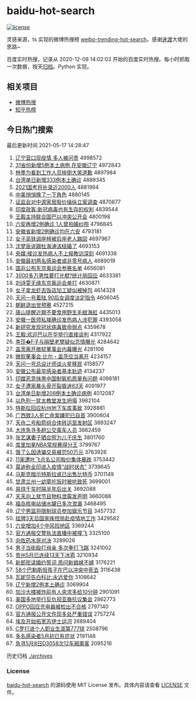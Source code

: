 # baidu-hot-search

[![license](https://img.shields.io/github/license/Arrackisarookie/baidu-hot-search)](https://github.com/Arrackisarookie/baidu-hot-search/blob/master/LICENSE)

灵感来源，ts 实现的微博热搜榜 [weibo-trending-hot-search](https://github.com/justjavac/weibo-trending-hot-search)，感谢[迷渡](https://github.com/justjavac)大佬的思路~

百度实时热搜，记录从 2020-12-09 14:02:03 开始的百度实时热搜。每小时抓取一次数据，按天[归档](./archives)。Python 实现。

## 相关项目
+ [微博热搜](https://github.com/Arrackisarookie/weibo-hot-search)
+ [知乎热榜](https://github.com/Arrackisarookie/zhihu-top-search)

## 今日热门搜索

<!-- Rank Begin -->

最后更新时间 2021-05-17 14:28:47

1. [辽宁营口现疫情 多人被问责](http://www.baidu.com/baidu?cl=3&tn=SE_baiduhomet8_jmjb7mjw&rsv_dl=fyb_top&fr=top1000&wd=%C1%C9%C4%FE%D3%AA%BF%DA%CF%D6%D2%DF%C7%E9%20%B6%E0%C8%CB%B1%BB%CE%CA%D4%F0) 4998572
1. [31省份新增5例本土病例 在安徽辽宁](http://www.baidu.com/baidu?cl=3&tn=SE_baiduhomet8_jmjb7mjw&rsv_dl=fyb_top&fr=top1000&wd=31%CA%A1%B7%DD%D0%C2%D4%F65%C0%FD%B1%BE%CD%C1%B2%A1%C0%FD%20%D4%DA%B0%B2%BB%D5%C1%C9%C4%FE) 4972843
1. [林墨为看到工作人员摔倒大笑道歉](http://www.baidu.com/baidu?cl=3&tn=SE_baiduhomet8_jmjb7mjw&rsv_dl=fyb_top&fr=top1000&wd=%C1%D6%C4%AB%CE%AA%BF%B4%B5%BD%B9%A4%D7%F7%C8%CB%D4%B1%CB%A4%B5%B9%B4%F3%D0%A6%B5%C0%C7%B8) 4897984
1. [台湾单日新增333例本土确诊](http://www.baidu.com/baidu?cl=3&tn=SE_baiduhomet8_jmjb7mjw&rsv_dl=fyb_top&fr=top1000&wd=%CC%A8%CD%E5%B5%A5%C8%D5%D0%C2%D4%F6333%C0%FD%B1%BE%CD%C1%C8%B7%D5%EF) 4889345
1. [2021国考将补录近2000人](http://www.baidu.com/baidu?cl=3&tn=SE_baiduhomet8_jmjb7mjw&rsv_dl=fyb_top&fr=top1000&wd=2021%B9%FA%BF%BC%BD%AB%B2%B9%C2%BC%BD%FC2000%C8%CB) 4881994
1. [中美悄悄换了一下角色](http://www.baidu.com/baidu?cl=3&tn=SE_baiduhomet8_jmjb7mjw&rsv_dl=fyb_top&fr=top1000&wd=%D6%D0%C3%C0%C7%C4%C7%C4%BB%BB%C1%CB%D2%BB%CF%C2%BD%C7%C9%AB) 4880145
1. [证监会对中源家居股价操纵立案调查](http://www.baidu.com/baidu?cl=3&tn=SE_baiduhomet8_jmjb7mjw&rsv_dl=fyb_top&fr=top1000&wd=%D6%A4%BC%E0%BB%E1%B6%D4%D6%D0%D4%B4%BC%D2%BE%D3%B9%C9%BC%DB%B2%D9%D7%DD%C1%A2%B0%B8%B5%F7%B2%E9) 4870877
1. [印度政客:新冠病毒也有生存的权利](http://www.baidu.com/baidu?cl=3&tn=SE_baiduhomet8_jmjb7mjw&rsv_dl=fyb_top&fr=top1000&wd=%D3%A1%B6%C8%D5%FE%BF%CD%3A%D0%C2%B9%DA%B2%A1%B6%BE%D2%B2%D3%D0%C9%FA%B4%E6%B5%C4%C8%A8%C0%FB) 4839544
1. [王毅主持联合国巴以冲突公开会](http://www.baidu.com/baidu?cl=3&tn=SE_baiduhomet8_jmjb7mjw&rsv_dl=fyb_top&fr=top1000&wd=%CD%F5%D2%E3%D6%F7%B3%D6%C1%AA%BA%CF%B9%FA%B0%CD%D2%D4%B3%E5%CD%BB%B9%AB%BF%AA%BB%E1) 4800198
1. [六安再增2例确诊 1人曾拍婚纱照](http://www.baidu.com/baidu?cl=3&tn=SE_baiduhomet8_jmjb7mjw&rsv_dl=fyb_top&fr=top1000&wd=%C1%F9%B0%B2%D4%D9%D4%F62%C0%FD%C8%B7%D5%EF%201%C8%CB%D4%F8%C5%C4%BB%E9%C9%B4%D5%D5) 4796845
1. [安徽省新增2例确诊均在六安](http://www.baidu.com/baidu?cl=3&tn=SE_baiduhomet8_jmjb7mjw&rsv_dl=fyb_top&fr=top1000&wd=%B0%B2%BB%D5%CA%A1%D0%C2%D4%F62%C0%FD%C8%B7%D5%EF%BE%F9%D4%DA%C1%F9%B0%B2) 4793181
1. [女子高铁调座椅被后座老人踹回](http://www.baidu.com/baidu?cl=3&tn=SE_baiduhomet8_jmjb7mjw&rsv_dl=fyb_top&fr=top1000&wd=%C5%AE%D7%D3%B8%DF%CC%FA%B5%F7%D7%F9%D2%CE%B1%BB%BA%F3%D7%F9%C0%CF%C8%CB%F5%DF%BB%D8) 4697967
1. [沈梦辰说跟杜海涛该结婚了](http://www.baidu.com/baidu?cl=3&tn=SE_baiduhomet8_jmjb7mjw&rsv_dl=fyb_top&fr=top1000&wd=%C9%F2%C3%CE%B3%BD%CB%B5%B8%FA%B6%C5%BA%A3%CC%CE%B8%C3%BD%E1%BB%E9%C1%CB) 4693153
1. [央媒:接诊发热病人不上报教训深刻](http://www.baidu.com/baidu?cl=3&tn=SE_baiduhomet8_jmjb7mjw&rsv_dl=fyb_top&fr=top1000&wd=%D1%EB%C3%BD%3A%BD%D3%D5%EF%B7%A2%C8%C8%B2%A1%C8%CB%B2%BB%C9%CF%B1%A8%BD%CC%D1%B5%C9%EE%BF%CC) 4691338
1. [安徽最初两名感染者或非零号病人](http://www.baidu.com/baidu?cl=3&tn=SE_baiduhomet8_jmjb7mjw&rsv_dl=fyb_top&fr=top1000&wd=%B0%B2%BB%D5%D7%EE%B3%F5%C1%BD%C3%FB%B8%D0%C8%BE%D5%DF%BB%F2%B7%C7%C1%E3%BA%C5%B2%A1%C8%CB) 4689019
1. [国乒公布东京奥运会参赛名单](http://www.baidu.com/baidu?cl=3&tn=SE_baiduhomet8_jmjb7mjw&rsv_dl=fyb_top&fr=top1000&wd=%B9%FA%C6%B9%B9%AB%B2%BC%B6%AB%BE%A9%B0%C2%D4%CB%BB%E1%B2%CE%C8%FC%C3%FB%B5%A5) 4656081
1. [3000多万男性要打光棍?统计局回应](http://www.baidu.com/baidu?cl=3&tn=SE_baiduhomet8_jmjb7mjw&rsv_dl=fyb_top&fr=top1000&wd=3000%B6%E0%CD%F2%C4%D0%D0%D4%D2%AA%B4%F2%B9%E2%B9%F7%3F%CD%B3%BC%C6%BE%D6%BB%D8%D3%A6) 4633381
1. [刘诗雯无缘东京奥运会单打](http://www.baidu.com/baidu?cl=3&tn=SE_baiduhomet8_jmjb7mjw&rsv_dl=fyb_top&fr=top1000&wd=%C1%F5%CA%AB%F6%A9%CE%DE%D4%B5%B6%AB%BE%A9%B0%C2%D4%CB%BB%E1%B5%A5%B4%F2) 4630871
1. [女子拿龙虾去饭店加工疑似被掉包](http://www.baidu.com/baidu?cl=3&tn=SE_baiduhomet8_jmjb7mjw&rsv_dl=fyb_top&fr=top1000&wd=%C5%AE%D7%D3%C4%C3%C1%FA%CF%BA%C8%A5%B7%B9%B5%EA%BC%D3%B9%A4%D2%C9%CB%C6%B1%BB%B5%F4%B0%FC) 4614328
1. [天问一号着陆 90后女调度淡定指令](http://www.baidu.com/baidu?cl=3&tn=SE_baiduhomet8_jmjb7mjw&rsv_dl=fyb_top&fr=top1000&wd=%CC%EC%CE%CA%D2%BB%BA%C5%D7%C5%C2%BD%2090%BA%F3%C5%AE%B5%F7%B6%C8%B5%AD%B6%A8%D6%B8%C1%EE) 4606045
1. [朝鲜退出世预赛](http://www.baidu.com/baidu?cl=3&tn=SE_baiduhomet8_jmjb7mjw&rsv_dl=fyb_top&fr=top1000&wd=%B3%AF%CF%CA%CD%CB%B3%F6%CA%C0%D4%A4%C8%FC) 4527215
1. [唐山提醒近期不要食用野生毛蚶海虹](http://www.baidu.com/baidu?cl=3&tn=SE_baiduhomet8_jmjb7mjw&rsv_dl=fyb_top&fr=top1000&wd=%CC%C6%C9%BD%CC%E1%D0%D1%BD%FC%C6%DA%B2%BB%D2%AA%CA%B3%D3%C3%D2%B0%C9%FA%C3%AB%F2%C0%BA%A3%BA%E7) 4435013
1. [安徽一医师私接确诊发热病人涉犯罪](http://www.baidu.com/baidu?cl=3&tn=SE_baiduhomet8_jmjb7mjw&rsv_dl=fyb_top&fr=top1000&wd=%B0%B2%BB%D5%D2%BB%D2%BD%CA%A6%CB%BD%BD%D3%C8%B7%D5%EF%B7%A2%C8%C8%B2%A1%C8%CB%C9%E6%B7%B8%D7%EF) 4393058
1. [新研究发现冠状病毒致命弱点](http://www.baidu.com/baidu?cl=3&tn=SE_baiduhomet8_jmjb7mjw&rsv_dl=fyb_top&fr=top1000&wd=%D0%C2%D1%D0%BE%BF%B7%A2%CF%D6%B9%DA%D7%B4%B2%A1%B6%BE%D6%C2%C3%FC%C8%F5%B5%E3) 4359678
1. [王毅:欢迎巴以在华举行直接谈判](http://www.baidu.com/baidu?cl=3&tn=SE_baiduhomet8_jmjb7mjw&rsv_dl=fyb_top&fr=top1000&wd=%CD%F5%D2%E3%3A%BB%B6%D3%AD%B0%CD%D2%D4%D4%DA%BB%AA%BE%D9%D0%D0%D6%B1%BD%D3%CC%B8%C5%D0) 4317922
1. [李莎�F子与隔壁老樊疑似恋情曝光](http://www.baidu.com/baidu?cl=3&tn=SE_baiduhomet8_jmjb7mjw&rsv_dl=fyb_top&fr=top1000&wd=%C0%EE%C9%AF%95F%D7%D3%D3%EB%B8%F4%B1%DA%C0%CF%B7%AE%D2%C9%CB%C6%C1%B5%C7%E9%C6%D8%B9%E2) 4284642
1. [盖茨离开微软董事会内幕曝光](http://www.baidu.com/baidu?cl=3&tn=SE_baiduhomet8_jmjb7mjw&rsv_dl=fyb_top&fr=top1000&wd=%B8%C7%B4%C4%C0%EB%BF%AA%CE%A2%C8%ED%B6%AD%CA%C2%BB%E1%C4%DA%C4%BB%C6%D8%B9%E2) 4281106
1. [微软董事会:比尔・盖茨应当离开](http://www.baidu.com/baidu?cl=3&tn=SE_baiduhomet8_jmjb7mjw&rsv_dl=fyb_top&fr=top1000&wd=%CE%A2%C8%ED%B6%AD%CA%C2%BB%E1%3A%B1%C8%B6%FB%A1%A4%B8%C7%B4%C4%D3%A6%B5%B1%C0%EB%BF%AA) 4234157
1. [天问一号总设计师谈火星移民](http://www.baidu.com/baidu?cl=3&tn=SE_baiduhomet8_jmjb7mjw&rsv_dl=fyb_top&fr=top1000&wd=%CC%EC%CE%CA%D2%BB%BA%C5%D7%DC%C9%E8%BC%C6%CA%A6%CC%B8%BB%F0%D0%C7%D2%C6%C3%F1) 4158577
1. [安徽公布最早感染者基本轨迹](http://www.baidu.com/baidu?cl=3&tn=SE_baiduhomet8_jmjb7mjw&rsv_dl=fyb_top&fr=top1000&wd=%B0%B2%BB%D5%B9%AB%B2%BC%D7%EE%D4%E7%B8%D0%C8%BE%D5%DF%BB%F9%B1%BE%B9%EC%BC%A3) 4134237
1. [印媒恶意抹黑中国制氧机质量有问题](http://www.baidu.com/baidu?cl=3&tn=SE_baiduhomet8_jmjb7mjw&rsv_dl=fyb_top&fr=top1000&wd=%D3%A1%C3%BD%B6%F1%D2%E2%C4%A8%BA%DA%D6%D0%B9%FA%D6%C6%D1%F5%BB%FA%D6%CA%C1%BF%D3%D0%CE%CA%CC%E2) 4098181
1. [女子遭家暴头骨开裂昏迷63天](http://www.baidu.com/baidu?cl=3&tn=SE_baiduhomet8_jmjb7mjw&rsv_dl=fyb_top&fr=top1000&wd=%C5%AE%D7%D3%D4%E2%BC%D2%B1%A9%CD%B7%B9%C7%BF%AA%C1%D1%BB%E8%C3%D463%CC%EC) 4091977
1. [台湾单日新增206例本土确诊病例](http://www.baidu.com/baidu?cl=3&tn=SE_baiduhomet8_jmjb7mjw&rsv_dl=fyb_top&fr=top1000&wd=%CC%A8%CD%E5%B5%A5%C8%D5%D0%C2%D4%F6206%C0%FD%B1%BE%CD%C1%C8%B7%D5%EF%B2%A1%C0%FD) 4012087
1. [以色列一犹太教堂发生坍塌](http://www.baidu.com/baidu?cl=3&tn=SE_baiduhomet8_jmjb7mjw&rsv_dl=fyb_top&fr=top1000&wd=%D2%D4%C9%AB%C1%D0%D2%BB%D3%CC%CC%AB%BD%CC%CC%C3%B7%A2%C9%FA%CC%AE%CB%FA) 3982104
1. [特斯拉回应杭州地下车库事故](http://www.baidu.com/baidu?cl=3&tn=SE_baiduhomet8_jmjb7mjw&rsv_dl=fyb_top&fr=top1000&wd=%CC%D8%CB%B9%C0%AD%BB%D8%D3%A6%BA%BC%D6%DD%B5%D8%CF%C2%B3%B5%BF%E2%CA%C2%B9%CA) 3928881
1. [广西致3人死亡命案嫌犯已自首](http://www.baidu.com/baidu?cl=3&tn=SE_baiduhomet8_jmjb7mjw&rsv_dl=fyb_top&fr=top1000&wd=%B9%E3%CE%F7%D6%C23%C8%CB%CB%C0%CD%F6%C3%FC%B0%B8%CF%D3%B7%B8%D2%D1%D7%D4%CA%D7) 3900604
1. [天舟二号船箭组合体转运至发射区](http://www.baidu.com/baidu?cl=3&tn=SE_baiduhomet8_jmjb7mjw&rsv_dl=fyb_top&fr=top1000&wd=%CC%EC%D6%DB%B6%FE%BA%C5%B4%AC%BC%FD%D7%E9%BA%CF%CC%E5%D7%AA%D4%CB%D6%C1%B7%A2%C9%E4%C7%F8) 3893247
1. [大连急寻多趟公交乘车人员](http://www.baidu.com/baidu?cl=3&tn=SE_baiduhomet8_jmjb7mjw&rsv_dl=fyb_top&fr=top1000&wd=%B4%F3%C1%AC%BC%B1%D1%B0%B6%E0%CC%CB%B9%AB%BD%BB%B3%CB%B3%B5%C8%CB%D4%B1) 3862459
1. [张艺谋妻子晒合照为儿子庆生](http://www.baidu.com/baidu?cl=3&tn=SE_baiduhomet8_jmjb7mjw&rsv_dl=fyb_top&fr=top1000&wd=%D5%C5%D2%D5%C4%B1%C6%DE%D7%D3%C9%B9%BA%CF%D5%D5%CE%AA%B6%F9%D7%D3%C7%EC%C9%FA) 3801760
1. [库里加冕NBA常规赛得分王](http://www.baidu.com/baidu?cl=3&tn=SE_baiduhomet8_jmjb7mjw&rsv_dl=fyb_top&fr=top1000&wd=%BF%E2%C0%EF%BC%D3%C3%E1NBA%B3%A3%B9%E6%C8%FC%B5%C3%B7%D6%CD%F5) 3799767
1. [饿了么因诱骗交易被罚50万元](http://www.baidu.com/baidu?cl=3&tn=SE_baiduhomet8_jmjb7mjw&rsv_dl=fyb_top&fr=top1000&wd=%B6%F6%C1%CB%C3%B4%D2%F2%D3%D5%C6%AD%BD%BB%D2%D7%B1%BB%B7%A350%CD%F2%D4%AA) 3763926
1. [11家遭叶飞点名公司股价集体暴跌](http://www.baidu.com/baidu?cl=3&tn=SE_baiduhomet8_jmjb7mjw&rsv_dl=fyb_top&fr=top1000&wd=11%BC%D2%D4%E2%D2%B6%B7%C9%B5%E3%C3%FB%B9%AB%CB%BE%B9%C9%BC%DB%BC%AF%CC%E5%B1%A9%B5%F8) 3753442
1. [莫迪称全印进入疫情“战时状态”](http://www.baidu.com/baidu?cl=3&tn=SE_baiduhomet8_jmjb7mjw&rsv_dl=fyb_top&fr=top1000&wd=%C4%AA%B5%CF%B3%C6%C8%AB%D3%A1%BD%F8%C8%EB%D2%DF%C7%E9%A1%B0%D5%BD%CA%B1%D7%B4%CC%AC%A1%B1) 3739645
1. [马斯克暗示特斯拉或已出售比特币](http://www.baidu.com/baidu?cl=3&tn=SE_baiduhomet8_jmjb7mjw&rsv_dl=fyb_top&fr=top1000&wd=%C2%ED%CB%B9%BF%CB%B0%B5%CA%BE%CC%D8%CB%B9%C0%AD%BB%F2%D2%D1%B3%F6%CA%DB%B1%C8%CC%D8%B1%D2) 3701149
1. [甘肃兰州一幼童吃饭时被呛致死](http://www.baidu.com/baidu?cl=3&tn=SE_baiduhomet8_jmjb7mjw&rsv_dl=fyb_top&fr=top1000&wd=%B8%CA%CB%E0%C0%BC%D6%DD%D2%BB%D3%D7%CD%AF%B3%D4%B7%B9%CA%B1%B1%BB%C7%BA%D6%C2%CB%C0) 3699001
1. [易烊千玺时隔半年后出关](http://www.baidu.com/baidu?cl=3&tn=SE_baiduhomet8_jmjb7mjw&rsv_dl=fyb_top&fr=top1000&wd=%D2%D7%EC%C8%C7%A7%E7%F4%CA%B1%B8%F4%B0%EB%C4%EA%BA%F3%B3%F6%B9%D8) 3692088
1. [天天向上就节目物料泄露发声明](http://www.baidu.com/baidu?cl=3&tn=SE_baiduhomet8_jmjb7mjw&rsv_dl=fyb_top&fr=top1000&wd=%CC%EC%CC%EC%CF%F2%C9%CF%BE%CD%BD%DA%C4%BF%CE%EF%C1%CF%D0%B9%C2%B6%B7%A2%C9%F9%C3%F7) 3660088
1. [福岛核电站储水罐已多次泄漏](http://www.baidu.com/baidu?cl=3&tn=SE_baiduhomet8_jmjb7mjw&rsv_dl=fyb_top&fr=top1000&wd=%B8%A3%B5%BA%BA%CB%B5%E7%D5%BE%B4%A2%CB%AE%B9%DE%D2%D1%B6%E0%B4%CE%D0%B9%C2%A9) 3468495
1. [辽宁男篮将限制球员参加娱乐节目](http://www.baidu.com/baidu?cl=3&tn=SE_baiduhomet8_jmjb7mjw&rsv_dl=fyb_top&fr=top1000&wd=%C1%C9%C4%FE%C4%D0%C0%BA%BD%AB%CF%DE%D6%C6%C7%F2%D4%B1%B2%CE%BC%D3%D3%E9%C0%D6%BD%DA%C4%BF) 3457732
1. [挂牌3天后国家疾控局赴疫情地工作](http://www.baidu.com/baidu?cl=3&tn=SE_baiduhomet8_jmjb7mjw&rsv_dl=fyb_top&fr=top1000&wd=%B9%D2%C5%C63%CC%EC%BA%F3%B9%FA%BC%D2%BC%B2%BF%D8%BE%D6%B8%B0%D2%DF%C7%E9%B5%D8%B9%A4%D7%F7) 3429582
1. [六安增加4个中风险地区](http://www.baidu.com/baidu?cl=3&tn=SE_baiduhomet8_jmjb7mjw&rsv_dl=fyb_top&fr=top1000&wd=%C1%F9%B0%B2%D4%F6%BC%D34%B8%F6%D6%D0%B7%E7%CF%D5%B5%D8%C7%F8) 3369244
1. [官方通报交警执法直播中被撞飞](http://www.baidu.com/baidu?cl=3&tn=SE_baiduhomet8_jmjb7mjw&rsv_dl=fyb_top&fr=top1000&wd=%B9%D9%B7%BD%CD%A8%B1%A8%BD%BB%BE%AF%D6%B4%B7%A8%D6%B1%B2%A5%D6%D0%B1%BB%D7%B2%B7%C9) 3325100
1. [向佐药水哥对决](http://www.baidu.com/baidu?cl=3&tn=SE_baiduhomet8_jmjb7mjw&rsv_dl=fyb_top&fr=top1000&wd=%CF%F2%D7%F4%D2%A9%CB%AE%B8%E7%B6%D4%BE%F6) 3289026
1. [男子当街殴打母亲 多次拳打飞踹](http://www.baidu.com/baidu?cl=3&tn=SE_baiduhomet8_jmjb7mjw&rsv_dl=fyb_top&fr=top1000&wd=%C4%D0%D7%D3%B5%B1%BD%D6%C5%B9%B4%F2%C4%B8%C7%D7%20%B6%E0%B4%CE%C8%AD%B4%F2%B7%C9%F5%DF) 3241002
1. [贵州5月已连续13天下冰雹](http://www.baidu.com/baidu?cl=3&tn=SE_baiduhomet8_jmjb7mjw&rsv_dl=fyb_top&fr=top1000&wd=%B9%F3%D6%DD5%D4%C2%D2%D1%C1%AC%D0%F813%CC%EC%CF%C2%B1%F9%B1%A2) 3210934
1. [新郎拒读婚约誓词 质问新娘嫁不嫁](http://www.baidu.com/baidu?cl=3&tn=SE_baiduhomet8_jmjb7mjw&rsv_dl=fyb_top&fr=top1000&wd=%D0%C2%C0%C9%BE%DC%B6%C1%BB%E9%D4%BC%CA%C4%B4%CA%20%D6%CA%CE%CA%D0%C2%C4%EF%BC%DE%B2%BB%BC%DE) 3176221
1. [58个巴勒斯坦孩子在巴以冲突中死去](http://www.baidu.com/baidu?cl=3&tn=SE_baiduhomet8_jmjb7mjw&rsv_dl=fyb_top&fr=top1000&wd=58%B8%F6%B0%CD%C0%D5%CB%B9%CC%B9%BA%A2%D7%D3%D4%DA%B0%CD%D2%D4%B3%E5%CD%BB%D6%D0%CB%C0%C8%A5) 3116438
1. [瓦妮莎告白科比:永远爱你](http://www.baidu.com/baidu?cl=3&tn=SE_baiduhomet8_jmjb7mjw&rsv_dl=fyb_top&fr=top1000&wd=%CD%DF%C4%DD%C9%AF%B8%E6%B0%D7%BF%C6%B1%C8%3A%D3%C0%D4%B6%B0%AE%C4%E3) 3108642
1. [辽宁新增2例本土确诊](http://www.baidu.com/baidu?cl=3&tn=SE_baiduhomet8_jmjb7mjw&rsv_dl=fyb_top&fr=top1000&wd=%C1%C9%C4%FE%D0%C2%D4%F62%C0%FD%B1%BE%CD%C1%C8%B7%D5%EF) 3069904
1. [加沙大楼被炸前有人央求多给10分钟](http://www.baidu.com/baidu?cl=3&tn=SE_baiduhomet8_jmjb7mjw&rsv_dl=fyb_top&fr=top1000&wd=%BC%D3%C9%B3%B4%F3%C2%A5%B1%BB%D5%A8%C7%B0%D3%D0%C8%CB%D1%EB%C7%F3%B6%E0%B8%F810%B7%D6%D6%D3) 2901091
1. [美国多地举行反仇视亚裔抗议集会](http://www.baidu.com/baidu?cl=3&tn=SE_baiduhomet8_jmjb7mjw&rsv_dl=fyb_top&fr=top1000&wd=%C3%C0%B9%FA%B6%E0%B5%D8%BE%D9%D0%D0%B7%B4%B3%F0%CA%D3%D1%C7%D2%E1%BF%B9%D2%E9%BC%AF%BB%E1) 2862773
1. [OPPO回应充电器被检出不合格](http://www.baidu.com/baidu?cl=3&tn=SE_baiduhomet8_jmjb7mjw&rsv_dl=fyb_top&fr=top1000&wd=OPPO%BB%D8%D3%A6%B3%E4%B5%E7%C6%F7%B1%BB%BC%EC%B3%F6%B2%BB%BA%CF%B8%F1) 2797140
1. [官方通报公开文件现多处严重错误](http://www.baidu.com/baidu?cl=3&tn=SE_baiduhomet8_jmjb7mjw&rsv_dl=fyb_top&fr=top1000&wd=%B9%D9%B7%BD%CD%A8%B1%A8%B9%AB%BF%AA%CE%C4%BC%FE%CF%D6%B6%E0%B4%A6%D1%CF%D6%D8%B4%ED%CE%F3) 2757274
1. [埃及开始拓宽苏伊士运河](http://www.baidu.com/baidu?cl=3&tn=SE_baiduhomet8_jmjb7mjw&rsv_dl=fyb_top&fr=top1000&wd=%B0%A3%BC%B0%BF%AA%CA%BC%CD%D8%BF%ED%CB%D5%D2%C1%CA%BF%D4%CB%BA%D3) 2689404
1. [C罗打进个人职业生涯第777球](http://www.baidu.com/baidu?cl=3&tn=SE_baiduhomet8_jmjb7mjw&rsv_dl=fyb_top&fr=top1000&wd=C%C2%DE%B4%F2%BD%F8%B8%F6%C8%CB%D6%B0%D2%B5%C9%FA%D1%C4%B5%DA777%C7%F2) 2508796
1. [多名感染者5月初已有症状](http://www.baidu.com/baidu?cl=3&tn=SE_baiduhomet8_jmjb7mjw&rsv_dl=fyb_top&fr=top1000&wd=%B6%E0%C3%FB%B8%D0%C8%BE%D5%DF5%D4%C2%B3%F5%D2%D1%D3%D0%D6%A2%D7%B4) 2191148
1. [急寻5月8日D3058次12车厢乘客](http://www.baidu.com/baidu?cl=3&tn=SE_baiduhomet8_jmjb7mjw&rsv_dl=fyb_top&fr=top1000&wd=%BC%B1%D1%B05%D4%C28%C8%D5D3058%B4%CE12%B3%B5%CF%E1%B3%CB%BF%CD) 2095216
<!-- Rank End -->

历史归档 [./archives](./archives)

### License

[baidu-hot-search](https://github.com/Arrackisarookie/baidu-hot-search) 的源码使用 MIT License 发布。具体内容请查看 [LICENSE](./LICENSE) 文件。
